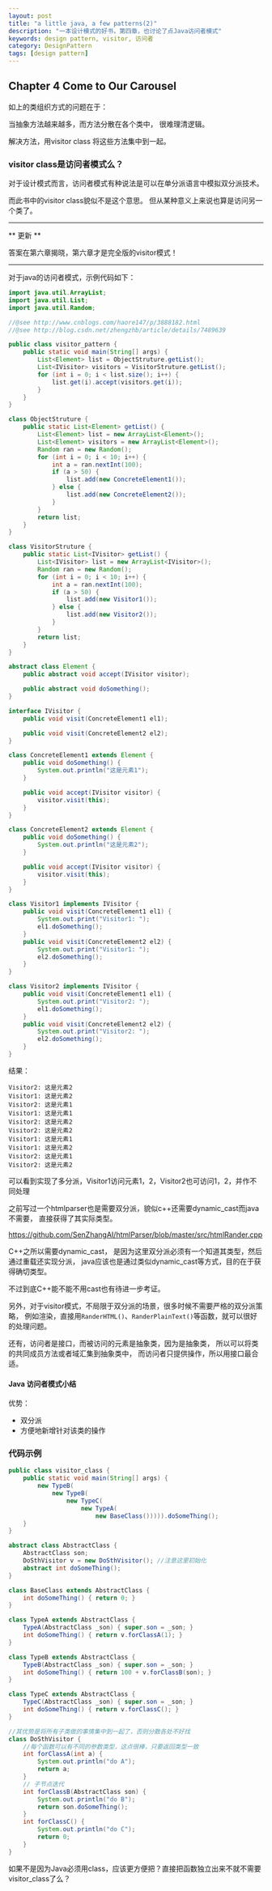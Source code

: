 ```yaml
---
layout: post
title: "a little java, a few patterns(2)"
description: "一本设计模式的好书，第四章，也讨论了点Java访问者模式"
keywords: design pattern, visitor, 访问者
category: DesignPattern
tags: [design pattern]
---
```


## Chapter 4 Come to Our Carousel

如上的类组织方式的问题在于：

当抽象方法越来越多，而方法分散在各个类中，
很难理清逻辑。

解决方法，用visitor class 将这些方法集中到一起。

### visitor class是访问者模式么？

对于设计模式而言，访问者模式有种说法是可以在单分派语言中模拟双分派技术。

而此书中的visitor class貌似不是这个意思。
但从某种意义上来说也算是访问另一个类了。

-------------

** 更新 **

答案在第六章揭晓，第六章才是完全版的visitor模式！

-------------

对于java的访问者模式，示例代码如下：

```java
import java.util.ArrayList;
import java.util.List;
import java.util.Random;

//@see http://www.cnblogs.com/haore147/p/3888182.html
//@see http://blog.csdn.net/zhengzhb/article/details/7489639

public class visitor_pattern {
    public static void main(String[] args) {
        List<Element> list = ObjectStruture.getList();
        List<IVisitor> visitors = VisitorStruture.getList();
        for (int i = 0; i < list.size(); i++) {
            list.get(i).accept(visitors.get(i));
        }
    }
}

class ObjectStruture {
    public static List<Element> getList() {
        List<Element> list = new ArrayList<Element>();
        List<Element> visitors = new ArrayList<Element>();
        Random ran = new Random();
        for (int i = 0; i < 10; i++) {
            int a = ran.nextInt(100);
            if (a > 50) {
                list.add(new ConcreteElement1());
            } else {
                list.add(new ConcreteElement2());
            }
        }
        return list;
    }
}

class VisitorStruture {
    public static List<IVisitor> getList() {
        List<IVisitor> list = new ArrayList<IVisitor>();
        Random ran = new Random();
        for (int i = 0; i < 10; i++) {
            int a = ran.nextInt(100);
            if (a > 50) {
                list.add(new Visitor1());
            } else {
                list.add(new Visitor2());
            }
        }
        return list;
    }
}

abstract class Element {
    public abstract void accept(IVisitor visitor);

    public abstract void doSomething();
}

interface IVisitor {
    public void visit(ConcreteElement1 el1);

    public void visit(ConcreteElement2 el2);
}

class ConcreteElement1 extends Element {
    public void doSomething() {
        System.out.println("这是元素1");
    }

    public void accept(IVisitor visitor) {
        visitor.visit(this);
    }
}

class ConcreteElement2 extends Element {
    public void doSomething() {
        System.out.println("这是元素2");
    }

    public void accept(IVisitor visitor) {
        visitor.visit(this);
    }
}

class Visitor1 implements IVisitor {
    public void visit(ConcreteElement1 el1) {
        System.out.print("Visitor1: ");
        el1.doSomething();
    }
    public void visit(ConcreteElement2 el2) {
        System.out.print("Visitor1: ");
        el2.doSomething();
    }
}

class Visitor2 implements IVisitor {
    public void visit(ConcreteElement1 el1) {
        System.out.print("Visitor2: ");
        el1.doSomething();
    }
    public void visit(ConcreteElement2 el2) {
        System.out.print("Visitor2: ");
        el2.doSomething();
    }
}
```

结果：

```
Visitor2: 这是元素2
Visitor1: 这是元素2
Visitor2: 这是元素1
Visitor1: 这是元素1
Visitor2: 这是元素2
Visitor2: 这是元素2
Visitor1: 这是元素1
Visitor1: 这是元素2
Visitor2: 这是元素1
Visitor2: 这是元素2
```

可以看到实现了多分派，Visitor1访问元素1，2，Visitor2也可访问1，2，并作不同处理

之前写过一个htmlparser也是需要双分派，貌似c++还需要dynamic_cast而java不需要，
直接获得了其实际类型。

<https://github.com/SenZhangAI/htmlParser/blob/master/src/htmlRander.cpp>

C++之所以需要dynamic_cast，
是因为这里双分派必须有一个知道其类型，然后通过重载还实现分派，
java应该也是通过类似dynamic_cast等方式，目的在于获得确切类型。

不过到底C++能不能不用cast也有待进一步考证。

另外，对于visitor模式，不局限于双分派的场景，很多时候不需要严格的双分派策略，
例如渲染，直接用`RanderHTML()`、`RanderPlainText()`等函数，就可以很好的处理问题。

还有，访问者是接口，而被访问的元素是抽象类，因为是抽象类，
所以可以将类的共同成员方法或者域汇集到抽象类中，
而访问者只提供操作，所以用接口最合适。

#### Java 访问者模式小结
优势：

* 双分派
* 方便地新增针对该类的操作

### 代码示例

```java
public class visitor_class {
    public static void main(String[] args) {
        new TypeB(
            new TypeB(
                new TypeC(
                    new TypeA(
                        new BaseClass())))).doSomeThing();
    }
}

abstract class AbstractClass {
    AbstractClass son;
    DoSthVisitor v = new DoSthVisitor(); //注意这里初始化
    abstract int doSomeThing();
}

class BaseClass extends AbstractClass {
    int doSomeThing() { return 0; }
}

class TypeA extends AbstractClass {
    TypeA(AbstractClass _son) { super.son = _son; }
    int doSomeThing() { return v.forClassA(1); }
}

class TypeB extends AbstractClass {
    TypeB(AbstractClass _son) { super.son = _son; }
    int doSomeThing() { return 100 + v.forClassB(son); }
}

class TypeC extends AbstractClass {
    TypeC(AbstractClass _son) { super.son = _son; }
    int doSomeThing() { return v.forClassC(); }
}

//其优势是将所有子类做的事情集中到一起了，否则分散各处不好找
class DoSthVisitor {
    //每个函数可以有不同的参数类型，这点很棒，只要返回类型一致
    int forClassA(int a) {
        System.out.println("do A");
        return a;
    }
    // 子节点迭代
    int forClassB(AbstractClass son) {
        System.out.println("do B");
        return son.doSomeThing();
    }
    int forClassC() {
        System.out.println("do C");
        return 0;
    }
}
```

如果不是因为Java必须用class，应该更方便把？直接把函数独立出来不就不需要visitor_class了么？


